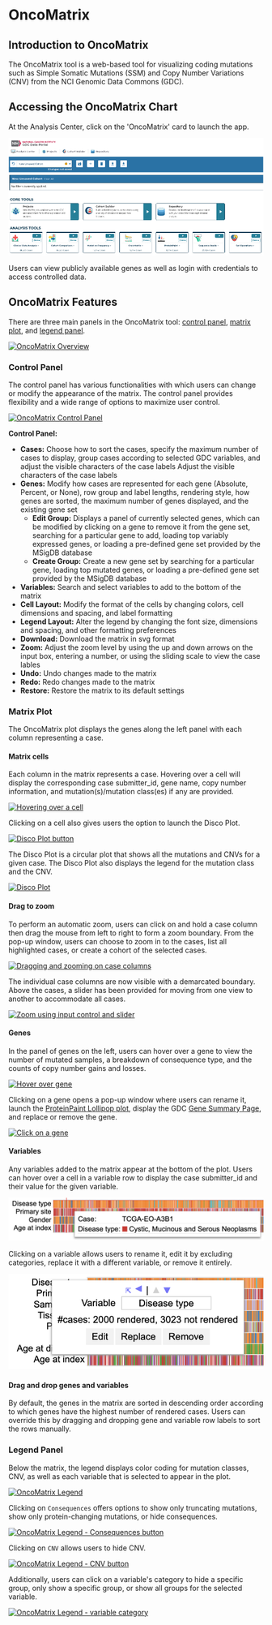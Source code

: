 # OncoMatrix

## Introduction to OncoMatrix

The OncoMatrix tool is a web-based tool for visualizing coding mutations such as Simple Somatic Mutations (SSM) and Copy Number Variations (CNV) from the NCI Genomic Data Commons (GDC).

## Accessing the OncoMatrix Chart

At the Analysis Center, click on the 'OncoMatrix' card to launch the app.

[![Analysis Tools with OncoMatrix Card](./images/oncomatrix/1-analysis_center.png)](./images/oncomatrix/1-analysis_center.png 'Click to see the full image.')

Users can view publicly available genes as well as login with credentials to access controlled data.

## OncoMatrix Features

There are three main panels in the OncoMatrix tool: [control panel](#control-panel), [matrix plot](#matrix-plot), and [legend panel](#legend-panel).

[![OncoMatrix Overview](/images/oncomatrix_overview.png)](/images/oncomatrix_overview.png 'Click to see the full image.')

### Control Panel

The control panel has various functionalities with which users can change or modify the appearance of the matrix. The control panel provides flexibility and a wide range of options to maximize user control.

[![OncoMatrix Control Panel](/images/oncomatrix_control_panel.png)](/images/oncomatrix_control_panel.png 'Click to see the full image.')

__Control Panel:__

* __Cases:__ Choose how to sort the cases, specify the maximum number of cases to display, group cases according to selected GDC variables, and adjust the visible characters of the case labels
Adjust the visible characters of the case labels
* __Genes:__ Modify how cases are represented for each gene (Absolute, Percent, or None), row group and label lengths, rendering style, how genes are sorted, the maximum number of genes displayed, and the existing gene set
    * __Edit Group:__ Displays a panel of currently selected genes, which can be modified by clicking on a gene to remove it from the gene set, searching for a particular gene to add, loading top variably expressed genes, or loading a pre-defined gene set provided by the MSigDB database
    * __Create Group:__ Create a new gene set by searching for a particular gene, loading top mutated genes, or loading a pre-defined gene set provided by the MSigDB database
* __Variables:__ Search and select variables to add to the bottom of the matrix
* __Cell Layout:__ Modify the format of the cells by changing colors, cell dimensions and spacing, and label formatting
* __Legend Layout:__ Alter the legend by changing the font size, dimensions and spacing, and other formatting preferences
* __Download:__ Download the matrix in svg format
* __Zoom:__ Adjust the zoom level by using the up and down arrows on the input box, entering a number, or using the sliding scale to view the case lables
* __Undo:__ Undo changes made to the matrix
* __Redo:__ Redo changes made to the matrix
* __Restore:__ Restore the matrix to its default settings

### Matrix Plot

The OncoMatrix plot displays the genes along the left panel with each column representing a case.

#### Matrix cells

Each column in the matrix represents a case. Hovering over a cell will display the corresponding case submitter_id, gene name, copy number information, and mutation(s)/mutation class(es) if any are provided.

[![Hovering over a cell](/images/oncomatrix_cell_hover.png)](/images/oncomatrix_cell_hover.png 'Click to see the full image.')

Clicking on a cell also gives users the option to launch the Disco Plot.

[![Disco Plot button](/images/oncomatrix_disco_plot_button.png)](/images/oncomatrix_disco_plot_button.png 'Click to see the full image.')

The Disco Plot is a circular plot that shows all the mutations and CNVs for a given case. The Disco Plot also displays the legend for the mutation class and the CNV.

[![Disco Plot](/images/oncomatrix_disco_plot.png)](/images/oncomatrix_disco_plot.png 'Click to see the full image.')

#### Drag to zoom

To perform an automatic zoom, users can click on and hold a case column then drag the mouse from left to right to form a zoom boundary. From the pop-up window, users can choose to zoom in to the cases, list all highlighted cases, or create a cohort of the selected cases.

[![Dragging and zooming on case columns](/images/oncomatrix_zoom.png)](/images/oncomatrix_zoom.png 'Click to see the full image.')

The individual case columns are now visible with a demarcated boundary. Above the cases, a slider has been provided for moving from one view to another to accommodate all cases.

[![Zoom using input control and slider](/images/oncomatrix_zoom2.png)](/images/oncomatrix_zoom2.png 'Click to see the full image.')

#### Genes

In the panel of genes on the left, users can hover over a gene to view the number of mutated samples, a breakdown of consequence type, and the counts of copy number gains and losses.

[![Hover over gene](/images/oncomatrix_gene_hover.png)](/images/oncomatrix_gene_hover.png 'Click to see the full image.')

Clicking on a gene opens a pop-up window where users can rename it, launch the [ProteinPaint Lollipop plot](proteinpaint_lollipop.md), display the GDC [Gene Summary Page](mutation_frequency.md#gene-and-mutation-summary-pages), and replace or remove the gene.

[![Click on a gene](/images/oncomatrix_gene_click.png)](/images/oncomatrix_gene_click.png 'Click to see the full image.')

#### Variables

Any variables added to the matrix appear at the bottom of the plot. Users can hover over a cell in a variable row to display the case submitter_id and their value for the given variable.

[![Hover over a variable cell](images/oncomatrix_variable_cell.png)](images/oncomatrix_variable_cell.png "Click to see the full image.")

Clicking on a variable allows users to rename it, edit it by excluding categories, replace it with a different variable, or remove it entirely. 

[![Click on a variable](images/oncomatrix_variable_click.png)](images/oncomatrix_variable_click.png "Click to see the full image.")

#### Drag and drop genes and variables

By default, the genes in the matrix are sorted in descending order according to which genes have the highest number of rendered cases. Users can override this by dragging and dropping gene and variable row labels to sort the rows manually.

### Legend Panel

Below the matrix, the legend displays color coding for mutation classes, CNV, as well as each variable that is selected to appear in the plot.

[![OncoMatrix Legend](/images/oncomatrix_legend.png)](/images/oncomatrix_legend.png 'Click to see the full image.')

Clicking on `Consequences` offers options to show only truncating mutations, show only protein-changing mutations, or hide consequences.

[![OncoMatrix Legend - Consequences button](/images/oncomatrix_legend_consequences.png)](/images/oncomatrix_legend_consequences.png 'Click to see the full image.')

Clicking on `CNV` allows users to hide CNV.

[![OncoMatrix Legend - CNV button](/images/oncomatrix_legend_cnv.png)](/images/oncomatrix_legend_cnv.png 'Click to see the full image.')

Additionally, users can click on a variable's category to hide a specific group, only show a specific group, or show all groups for the selected variable.

[![OncoMatrix Legend - variable category](/images/oncomatrix_legend_var_cat.png)](/images/oncomatrix_legend_var_cat.png 'Click to see the full image.')